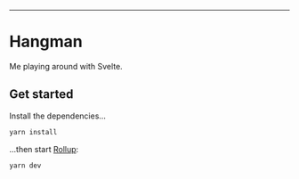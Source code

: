 ---

# Hangman

Me playing around with Svelte.

## Get started

Install the dependencies...

```bash
yarn install
```

...then start [Rollup](https://rollupjs.org):

```bash
yarn dev
```
